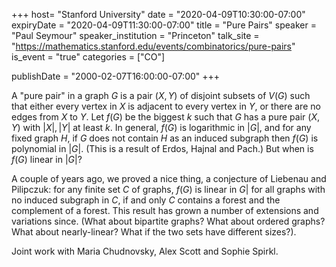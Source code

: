 +++
  host= "Stanford University"
  date = "2020-04-09T10:30:00-07:00"
  expiryDate = "2020-04-09T11:30:00-07:00"
  title = "Pure Pairs"
  speaker = "Paul Seymour"
  speaker_institution = "Princeton"
  talk_site = "https://mathematics.stanford.edu/events/combinatorics/pure-pairs"
  is_event = "true"
  categories = ["CO"]

  publishDate = "2000-02-07T16:00:00-07:00"
+++

A "pure pair" in a graph $G$ is a pair $(X,Y)$ of disjoint subsets of $V(G)$ such that either every vertex in $X$ is adjacent to every vertex in $Y$, or there are no edges from $X$ to $Y$. Let $f(G)$ be the biggest $k$ such that $G$ has a pure pair $(X,Y)$ with $|X|,|Y|$ at least $k$. In general, $f(G)$ is logarithmic in $|G|$, and for any fixed graph $H$, if $G$ does not contain $H$ as an induced subgraph then $f(G)$ is polynomial in $|G|$. (This is a result of Erdos, Hajnal and Pach.) But when is $f(G)$ linear in $|G|$?

A couple of years ago, we proved a nice thing, a conjecture of Liebenau and Pilipczuk: for any finite set $C$ of graphs, $f(G)$ is linear in $G|$ for all graphs with no induced subgraph in $C$, if and only $C$ contains a forest and the complement of a forest. This result has grown a number of extensions and variations since. (What about bipartite graphs? What about ordered graphs? What about nearly-linear? What if the two sets have different sizes?).


Joint work with Maria Chudnovsky, Alex Scott and Sophie Spirkl.
